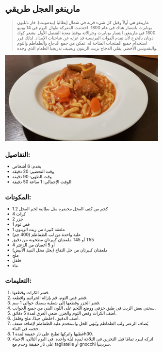 # مارينغو العجل طريقي

> مارينغو هي أولاً وقبل كل شيء قرية في شمال إيطاليا (بيدمونت). فاز نابليون بونابرت بانتصار هناك في عام 1800.
> احتدمت المعركة طوال اليوم في 14 يونيو 1800 في مارينغو، انتصار بونابرت وجرالاته يوقظ معدة القنصل الأول. يشعر كوك دونان بالحرج لأن تقدم القوات الفرنسية قد عزله عن شاحنات الإمداد. لذلك قرر استخدام جميع المنتجات المتاحة له، تمكن من جمع الدجاج والطماطم والثوم والبقدونس الأخضر. يقلي الدجاج بزيت الزيتون ويضيف تدريجيا الطعام الذي وجده. 

![مارينغو العجل طريقي](https://github.com/anamorph/recettes/blob/master/photos/fr-plat-veau_marengo_a_ma_facon-01.jpg?raw=true)

## التفاصيل:
* يخدم: 6 أشخاص
* وقت التحضير: 20 دقيقة
* وقت الطهي: 90 دقيقة
* الوقت الإجمالي: 1 ساعة 50 دقيقة

## المكونات:
* 1.2 كجم من كتف العجل محضرة مثل بطانية لحم العجل
* 4 كراث
* 2 جزر
* 1 فص ثوم
* 1 ملعقة كبيرة من زيت الزيتون
* علبة واحدة من لب الطماطم (400 جم)
* ملعقتان كبيرتان مطحونة من دقيق T45 أو T55
* 4 أو 5 أغصان من الزعتر
* ملعقتان كبيرتان من خل التفاح (يحل محل النبيذ الأبيض)
* ملح
* فلفل
* ماء

## التعليمات:
1. قشر الكراث وقطعها.
1. قشر فص الثوم، قم بإزالة الجراثيم واقطعه.
1. قشر الجزر وقطعها إلى شطبة بسمك حوالي 1 سم.
1. سخني بعض الزيت في طبق خزفي ووضع اللحم على اللون البني من جميع الجوانب.
1. أضف الكراث وفص الثوم والجزر. ضعي العرق لمدة 5 دقائق.
1. أضف الدقيق، اخلطي جيدًا. ملح وفلفل.
1. يُضاف الزعتر ولب الطماطم ويُنهي الخل واستخدم علبة الطماطم لإضافة ضعف حجمه في الماء.
1. غطيها واتركها تطبخ على نار خفيفة لمدة 1h30.
1. اتركه ليبرد تمامًا قبل التخزين في الثلاجة لمدة ليلة واحدة. في اليوم التالي، الاحماء على نار خفيفة وخدم مع tagliatelle أو gnocchi سردينيا.
